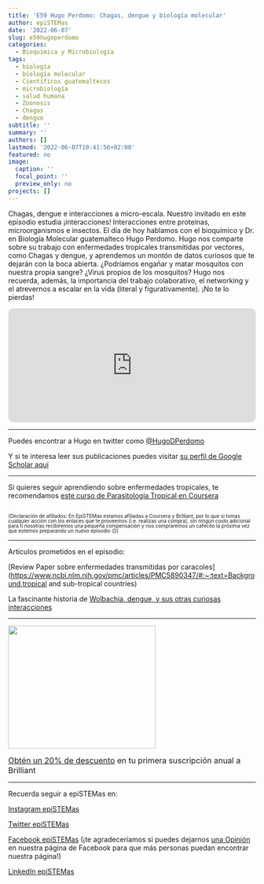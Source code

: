 ```yaml
---
title: 'E59 Hugo Perdomo: Chagas, dengue y biología molecular'
author: epiSTEMas
date: '2022-06-07'
slug: e59hugoperdomo
categories:
  - Bioquímica y Microbiología
tags:
  - biología
  - biología molecular
  - Científicos guatemaltecos
  - microbiología
  - salud humana
  - Zoonosis
  - Chagas
  - dengue
subtitle: ''
summary: ''
authors: []
lastmod: '2022-06-07T10:41:56+02:00'
featured: no
image:
  caption: ''
  focal_point: ''
  preview_only: no
projects: []
---
```


Chagas, dengue e interacciones a micro-escala. Nuestro invitado en este episodio estudia ¡interacciones! Interacciones entre proteínas, microorganismos e insectos. El día de hoy hablamos con el bioquímico y Dr. en Biología Molecular guatemalteco Hugo Perdomo. Hugo nos comparte sobre su trabajo con enfermedades tropicales transmitidas por vectores, como Chagas y dengue, y aprendemos un montón de datos curiosos que te dejarán con la boca abierta. ¿Podríamos engañar y matar mosquitos con nuestra propia sangre? ¿Virus propios de los mosquitos? Hugo nos recuerda, además, la importancia del trabajo colaborativo, el networking y el atrevernos a escalar en la vida (literal y figurativamente). ¡No te lo pierdas!


<iframe style="border-radius:12px" src="https://open.spotify.com/embed/episode/4aUvVVkmRSi3aPHYhkieD4?utm_source=generator&theme=0" width="100%" height="232" frameBorder="0" allowfullscreen="" allow="autoplay; clipboard-write; encrypted-media; fullscreen; picture-in-picture"></iframe>



- - - - -

Puedes encontrar a Hugo en twitter como [@HugoDPerdomo](https://twitter.com/HugoDPerdomo) 

Y si te interesa leer sus publicaciones puedes visitar [su perfil de Google Scholar aquí](https://bit.ly/3NpGwS4)

- - - - -

Si quieres seguir aprendiendo sobre enfermedades tropicales, te recomendamos [este curso de Parasitología Tropical en Coursera](https://imp.i384100.net/c/2994553/1242836/14726?prodsku=crse%3A2iG_GsYMEeWJGhLlUd0b5w&u=https%3A%2F%2Fwww.coursera.org%2Flearn%2Fparasitology&intsrc=PUI2_9419&subId1=epiSTEMas) 

<center>

<a id="crse:2iG_GsYMEeWJGhLlUd0b5w" href="https://imp.i384100.net/c/2994553/1242836/14726?prodsku=crse%3A2iG_GsYMEeWJGhLlUd0b5w&u=https%3A%2F%2Fwww.coursera.org%2Flearn%2Fparasitology&intsrc=PUI2_9419&subId1=epiSTEMas" target="_top"><img src="https://d3njjcbhbojbot.cloudfront.net/api/utilities/v1/imageproxy/https://coursera-course-photos.s3.amazonaws.com/dc/cff820308811e4ad70e73b06f30e11/ParaLogo.png?auto=format,compress" border="0" alt=""/></a>
</center>


<font size = 1.5> <p style = "line-height:1"> 
(Declaración de afiliados: En EpiSTEMas estamos afiliadas a Coursera y Brilliant, por lo que si tomas cualquier acción con los enlaces que te proveemos (i.e. realizas una compra), sin ningún costo adicional para tí nosotras recibiremos una pequeña compensación y nos compraremos un cafecito la próxima vez que estemos preparando un nuevo episodio 😉) 
</font> </p>


- - - - -

Artículos prometidos en el episodio:

[Review Paper sobre enfermedades transmitidas por caracoles](https://www.ncbi.nlm.nih.gov/pmc/articles/PMC5890347/#:~:text=Background,tropical and sub-tropical countries)  
  


La fascinante historia de [Wolbachia, dengue, y sus otras curiosas interacciones](https://www.theatlantic.com/science/archive/2016/08/how-to-beat-dengue-and-zika-add-a-microbe-to-mosquitoes/494036/)  



- - - - -


<a href="https://brilliant.sjv.io/c/2994553/1003364/12858?subId1=epiSTEMas&u=http%3A%2F%2Fbrilliant.org%2Fimpactnetwork%2F%3Firclickid%3D%7Bclickid%7D%26utm_medium%3Daffiliates%26utm_campaign%3D%7Birpid%7D%26utm_source%3D%7Bmp_value1%7D%26utm_content%3D%7Btimestamp%7D_%7Biradtype%7D_%7Biradname%7D%26utm_term%3D%7Bmp_value2%7D" target="_top" id="1003364"><img src="//a.impactradius-go.com/display-ad/12858-1003364" border="0" alt="" width="300" height="250"/></a><img height="0" width="0" src="https://imp.pxf.io/i/2994553/1003364/12858?subId1=epiSTEMas" style="position:absolute;visibility:hidden;" border="1" />

<font size="3"> 

[Obtén un 20% de descuento](https://brilliant.sjv.io/c/2994553/1003358/12858?subId1=EpiSTEMas&u=http%3A%2F%2Fbrilliant.org%2Fimpactnetwork%2F) en tu primera suscripción anual a Brilliant </font>

- - - - -

Recuerda seguir a epiSTEMas en:

[Instagram epiSTEMas](https://www.instagram.com/epistemas/)  

[Twitter epiSTEMas](https://twitter.com/epiSTEMas_Pod)

[Facebook epiSTEMas](https://www.facebook.com/epiSTEMasPod) (¡te agradeceríamos si puedes dejarnos [una Opinión](https://www.facebook.com/epiSTEMasPod/reviews/) en nuestra página de Facebook para que más personas puedan encontrar nuestra página!)

[LinkedIn epiSTEMas](https://www.linkedin.com/company/epistemas-podcast/)

